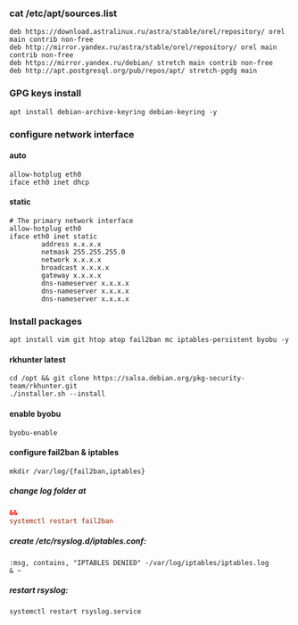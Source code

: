 ### cat /etc/apt/sources.list
```
deb https://download.astralinux.ru/astra/stable/orel/repository/ orel main contrib non-free
deb http://mirror.yandex.ru/astra/stable/orel/repository/ orel main contrib non-free
deb https://mirror.yandex.ru/debian/ stretch main contrib non-free
deb http://apt.postgresql.org/pub/repos/apt/ stretch-pgdg main
```
### GPG keys install
```
apt install debian-archive-keyring debian-keyring -y
```
### configure network interface
#### auto
```
allow-hotplug eth0
iface eth0 inet dhcp
```
#### static
```
# The primary network interface
allow-hotplug eth0
iface eth0 inet static
        address x.x.x.x
        netmask 255.255.255.0
        network x.x.x.x
        broadcast x.x.x.x
        gateway x.x.x.x
        dns-nameserver x.x.x.x
        dns-nameserver x.x.x.x
        dns-nameserver x.x.x.x
```
### Install packages
`apt install vim git htop atop fail2ban mc iptables-persistent byobu -y`
#### rkhunter latest
```
cd /opt && git clone https://salsa.debian.org/pkg-security-team/rkhunter.git
./installer.sh --install
```
#### enable byobu
`byobu-enable`
#### configure fail2ban & iptables
`mkdir /var/log/{fail2ban,iptables}`
##### change log folder at
```/etc/fail2ban/fail2ban.conf 
&&
systemctl restart fail2ban
```
##### create /etc/rsyslog.d/iptables.conf:
```
:msg, contains, "IPTABLES DENIED" -/var/log/iptables/iptables.log
& ~
```
##### restart rsyslog:
```systemctl restart rsyslog.service```
